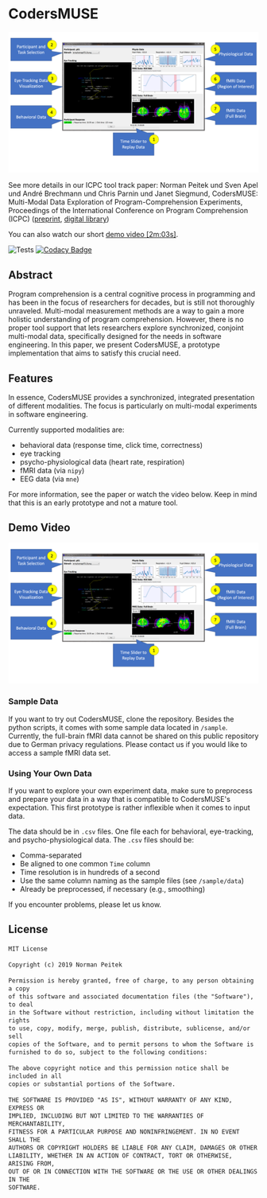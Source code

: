 # CodersMUSE

![Annotated Screenshot of CodersMUSE](docs/Screenshot.png)

See more details in our ICPC tool track paper: Norman Peitek und Sven Apel und André Brechmann und Chris Parnin und Janet Siegmund, CodersMUSE: Multi-Modal Data Exploration of Program-Comprehension Experiments, Proceedings of the International Conference on Program Comprehension (ICPC) ([preprint](docs/ICPC2019Tool.pdf), [digital library](https://dl.acm.org/doi/10.1109/ICPC.2019.00027))

You can also watch our short [demo video [2m:03s]](https://youtu.be/Qc_FWHTVM0w).

![Tests](https://github.com/brains-on-code/CodersMUSE/workflows/Tests/badge.svg) [![Codacy Badge](https://api.codacy.com/project/badge/Grade/31c1e9e9bcf740e89e45b0920541e35d)](https://app.codacy.com/gh/brains-on-code/CodersMUSE?utm_source=github.com&utm_medium=referral&utm_content=brains-on-code/CodersMUSE&utm_campaign=Badge_Grade_Dashboard)

## Abstract
Program comprehension is a central cognitive process in programming and has been in the focus of researchers for decades, but is still not thoroughly unraveled. Multi-modal measurement methods are a way to gain a more holistic understanding of program comprehension. However, there is no proper tool support that lets researchers explore synchronized, conjoint multi-modal data, specifically designed for the needs in software engineering. In this paper, we present CodersMUSE, a prototype implementation that aims to satisfy this crucial need.

## Features

In essence, CodersMUSE provides a synchronized, integrated presentation of different modalities. The focus is particularly on multi-modal experiments in software engineering.

Currently supported modalities are:
* behavioral data (response time, click time, correctness)
* eye tracking
* psycho-physiological data (heart rate, respiration)
* fMRI data (via `nipy`)
* EEG data (via `mne`)

For more information, see the paper or watch the video below. Keep in mind that this is an early prototype and not a mature tool.

## Demo Video

[![Watch the short demo video (2m:03s)](docs/Screenshot.png)](https://youtu.be/Qc_FWHTVM0w)

### Sample Data

If you want to try out CodersMUSE, clone the repository. Besides the python scripts, it comes with some sample data located in `/sample`. Currently, the full-brain fMRI data cannot be shared on this public repository due to German privacy regulations. Please contact us if you would like to access a sample fMRI data set.

### Using Your Own Data

If you want to explore your own experiment data, make sure to preprocess and prepare your data in a way that is compatible to CodersMUSE's expectation. This first prototype is rather inflexible when it comes to input data.

The data should be in `.csv` files. One file each for behavioral, eye-tracking, and psycho-physiological data. The `.csv` files should be:

* Comma-separated
* Be aligned to one common `Time` column
* Time resolution is in hundreds of a second
* Use the same column naming as the sample files (see `/sample/data`)
* Already be preprocessed, if necessary (e.g., smoothing)

If you encounter problems, please let us know.

## License
```
MIT License

Copyright (c) 2019 Norman Peitek

Permission is hereby granted, free of charge, to any person obtaining a copy
of this software and associated documentation files (the "Software"), to deal
in the Software without restriction, including without limitation the rights
to use, copy, modify, merge, publish, distribute, sublicense, and/or sell
copies of the Software, and to permit persons to whom the Software is
furnished to do so, subject to the following conditions:

The above copyright notice and this permission notice shall be included in all
copies or substantial portions of the Software.

THE SOFTWARE IS PROVIDED "AS IS", WITHOUT WARRANTY OF ANY KIND, EXPRESS OR
IMPLIED, INCLUDING BUT NOT LIMITED TO THE WARRANTIES OF MERCHANTABILITY,
FITNESS FOR A PARTICULAR PURPOSE AND NONINFRINGEMENT. IN NO EVENT SHALL THE
AUTHORS OR COPYRIGHT HOLDERS BE LIABLE FOR ANY CLAIM, DAMAGES OR OTHER
LIABILITY, WHETHER IN AN ACTION OF CONTRACT, TORT OR OTHERWISE, ARISING FROM,
OUT OF OR IN CONNECTION WITH THE SOFTWARE OR THE USE OR OTHER DEALINGS IN THE
SOFTWARE.
```
